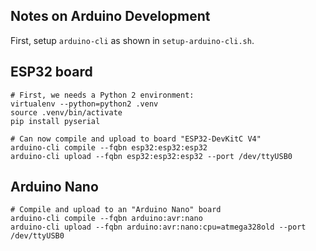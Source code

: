 ## Notes on Arduino Development

First, setup `arduino-cli` as shown in `setup-arduino-cli.sh`.

## ESP32 board

```
# First, we needs a Python 2 environment:
virtualenv --python=python2 .venv
source .venv/bin/activate
pip install pyserial

# Can now compile and upload to board "ESP32-DevKitC V4"
arduino-cli compile --fqbn esp32:esp32:esp32
arduino-cli upload --fqbn esp32:esp32:esp32 --port /dev/ttyUSB0
```

## Arduino Nano

```
# Compile and upload to an "Arduino Nano" board
arduino-cli compile --fqbn arduino:avr:nano
arduino-cli upload --fqbn arduino:avr:nano:cpu=atmega328old --port /dev/ttyUSB0
```
